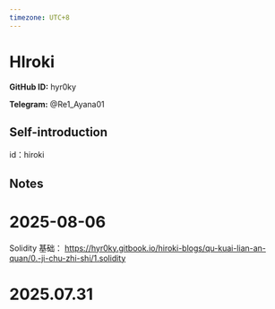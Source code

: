 ```yaml
---
timezone: UTC+8
---
```


# HIroki

**GitHub ID:** hyr0ky

**Telegram:** @Re1_Ayana01

## Self-introduction

id：hiroki

## Notes

<!-- Content_START -->
# 2025-08-06

Solidity 基础： https://hyr0ky.gitbook.io/hiroki-blogs/qu-kuai-lian-an-quan/0.-ji-chu-zhi-shi/1.solidity


# 2025.07.31


<!-- Content_END -->
